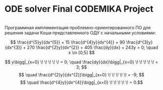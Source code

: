 # ODE solver Final CODEMIKA Project
<br>
Программная имплементация проблемно-ориентированного ПО для решения
задачи Коши представленного ОДУ с начальными условиями:

$$ \frac{d^{5}y}{dx^{5}} + 15 \frac{d^{4}y}{dx^{4}} + 90 \frac{d^{3}y}{dx^{3}} + 270 \frac{d^{2}y}{dx^{2}} +
405 \frac{dy}{dx} + 243y = 0; \quad x \in [0;5] $$

$$ y\bigg|_{x=0} \! \! \! \! \! = 0; \quad \frac{dy}{dx}\bigg|_{x=0} \! \! \! \! \! = 3; $$
$$ \quad \frac{d^{2}y}{dx^{2}}\bigg|_{x=0} \! \! \! \! \! = -9; $$
$$ \quad \frac{d^{4}y}{dx^{4}}\bigg|_{x=0} \! \! \! \! \! = 0.$$





